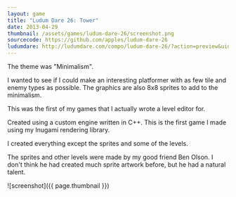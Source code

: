 ```yaml
---
layout: game
title: "Ludum Dare 26: Tower"
date: 2013-04-29
thumbnail: /assets/games/ludum-dare-26/screenshot.png
sourcecode: https://github.com/apples/ludum-dare-26
ludumdare: http://ludumdare.com/compo/ludum-dare-26/?action=preview&uid=10296
---
```


The theme was "Minimalism".

I wanted to see if I could make an interesting platformer with as few tile and enemy types as possible.
The graphics are also 8x8 sprites to add to the minimalism.

This was the first of my games that I actually wrote a level editor for.

Created using a custom engine written in C++. This is the first game I made using my Inugami rendering library.

I created everything except the sprites and some of the levels.

The sprites and other levels were made by my good friend Ben Olson.
I don't think he had created much sprite artwork before, but he had a natural talent.

![screenshot]({{ page.thumbnail }})
